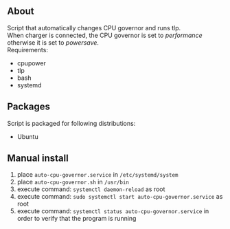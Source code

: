 ## About
Script that automatically changes CPU governor and runs tlp.
<br>
When charger is connected, the CPU governor is set to _performance_ otherwise it is set to _powersave_.
<br>
Requirements:
* cpupower
* tlp
* bash
* systemd

## Packages
Script is packaged for following distributions:
* Ubuntu

## Manual install
1. place `auto-cpu-governor.service` in `/etc/systemd/system`
2. place `auto-cpu-governor.sh` in `/usr/bin`
3. execute command: `systemctl daemon-reload` as root
4. execute command: `sudo systemctl start auto-cpu-governor.service` as root
5. execute command: `systemctl status auto-cpu-governor.service` in order to verify that the program is running
